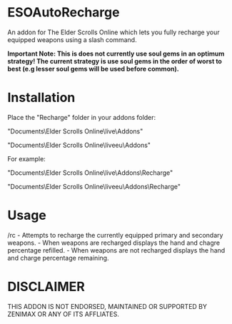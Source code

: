 ESOAutoRecharge
=============

An addon for The Elder Scrolls Online which lets you fully recharge your equipped weapons using a slash command. 

**Important Note: This is does not currently use soul gems in an optimum strategy! The current strategy is use soul gems in the order of worst to best (e.g lesser soul gems will be used before common).**

Installation
=============

Place the "Recharge" folder in your addons folder:

"Documents\Elder Scrolls Online\live\Addons"

"Documents\Elder Scrolls Online\liveeu\Addons"

For example:

"Documents\Elder Scrolls Online\live\Addons\Recharge"

"Documents\Elder Scrolls Online\liveeu\Addons\Recharge"

Usage
=============

/rc - Attempts to recharge the currently equipped primary and secondary weapons.
	- When weapons are recharged displays the hand and chagre percentage refilled.
	- When weapons are not recharged displays the hand and charge percentage remaining.

DISCLAIMER
=============
THIS ADDON IS NOT ENDORSED, MAINTAINED OR SUPPORTED BY ZENIMAX OR ANY OF ITS AFFLIATES.
